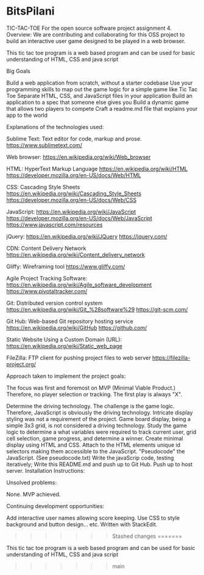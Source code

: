 # BitsPilani
TIC-TAC-TOE For the open source software project assignment 4.
Overview: We are contributing and collaborating for this OSS project to build an interactive user game designed to be played in a web browser.

This tic tac toe program is a web based program and can be used for basic understanding of HTML, CSS and java script



Big Goals

Build a web application from scratch, without a starter codebase
Use your programming skills to map out the game logic for a simple game like Tic Tac Toe
Separate HTML, CSS, and JavaScript files in your application
Build an application to a spec that someone else gives you
Build a dynamic game that allows two players to compete
Craft a readme.md file that explains your app to the world

Explanations of the technologies used:

Sublime Text: Text editor for code, markup and prose. https://www.sublimetext.com/

Web browser: https://en.wikipedia.org/wiki/Web_browser

HTML: HyperText Markup Language https://en.wikipedia.org/wiki/HTML https://developer.mozilla.org/en-US/docs/Web/HTML

CSS: Cascading Style Sheets https://en.wikipedia.org/wiki/Cascading_Style_Sheets https://developer.mozilla.org/en-US/docs/Web/CSS

JavaScript: https://en.wikipedia.org/wiki/JavaScript https://developer.mozilla.org/en-US/docs/Web/JavaScript https://www.javascript.com/resources

jQuery: https://en.wikipedia.org/wiki/JQuery https://jquery.com/

CDN: Content Delivery Network https://en.wikipedia.org/wiki/Content_delivery_network

Gliffy: Wireframing tool https://www.gliffy.com/

Agile Project Tracking Software: https://en.wikipedia.org/wiki/Agile_software_development https://www.pivotaltracker.com/

Git: Distributed version control system https://en.wikipedia.org/wiki/Git_%28software%29 https://git-scm.com/

Git Hub: Web-based Git repository hosting service https://en.wikipedia.org/wiki/GitHub https://github.com/

Static Website Using a Custom Domain (URL): https://en.wikipedia.org/wiki/Static_web_page

FileZilla: FTP client for pushing project files to web server https://filezilla-project.org/

Approach taken to implement the project goals:

The focus was first and foremost on MVP (Minimal Viable Product.) Therefore, no player selection or tracking. The first play is always "X".

Determine the driving technology. The challenge is the game logic. Therefore, JavaScript is obviously the driving technology. Intricate display styling was not a requirement of the project. Game board display, being a simple 3x3 grid, is not considered a driving technology.
Study the game logic to determine a what variables were required to track current user, grid cell selection, game progress, and determine a winner.
Create minimal display using HTML and CSS. Attach to the HTML elements unique id selectors making them accessible to the JavaScript.
"Pseudocode" the JavaScript. (See pseudocode.txt)
Write the javaScrip code, testing iteratively;
Write this README.md and push up to Git Hub.
Push up to host server.
Installation Instructions:


Unsolved problems:

None. MVP achieved.

Continuing development opportunities:

Add interactive user names allowing score keeping.
Use CSS to style background and button design... etc.
Written with StackEdit.
>>>>>>> Stashed changes
=======

This tic tac toe program is a web based program and can be used for basic understanding of HTML, CSS and java script
>>>>>>> main
